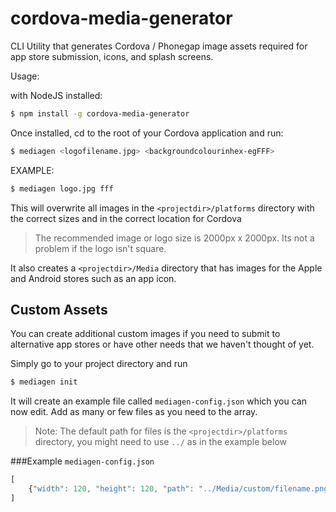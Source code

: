 cordova-media-generator
=======================

CLI Utility that generates Cordova / Phonegap image assets required for app store submission, icons, and splash screens.

Usage:

with NodeJS installed:

```bash
$ npm install -g cordova-media-generator
```

Once installed, cd to the root of your Cordova application and run:
```bash
$ mediagen <logofilename.jpg> <backgroundcolourinhex-egFFF>
```

EXAMPLE:
```bash
$ mediagen logo.jpg fff
```

This will overwrite all images in the `<projectdir>/platforms` directory with the correct sizes and in the correct location for Cordova
> The recommended image or logo size is 2000px x 2000px. Its not a problem if the logo isn't square.

It also creates a `<projectdir>/Media` directory that has images for the Apple and Android stores such as an app icon.

## Custom Assets
You can create additional custom images if you need to submit to alternative app stores or have other needs that we haven't thought of yet.

Simply go to your project directory and run
```bash
$ mediagen init
```

It will create an example file called `mediagen-config.json` which you can now edit. Add as many or few files as you need to the array.

> Note: The default path for files is the `<projectdir>/platforms` directory, you might need to use `../` as in the example below

###Example `mediagen-config.json`
```javascript
[
    {"width": 120, "height": 120, "path": "../Media/custom/filename.png"}
]
```

